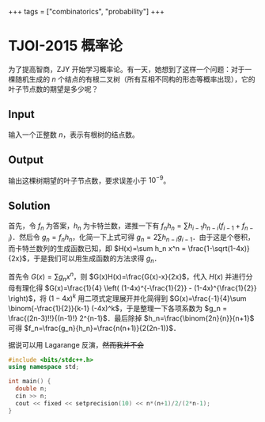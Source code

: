 +++
tags = ["combinatorics", "probability"]
+++

# TJOI-2015 概率论

为了提高智商，ZJY 开始学习概率论。有一天，她想到了这样一个问题：对于一棵随机生成的 $n$ 个结点的有根二叉树（所有互相不同构的形态等概率出现），它的叶子节点数的期望是多少呢？

## Input

输入一个正整数 $n$，表示有根树的结点数。

## Output

输出这棵树期望的叶子节点数，要求误差小于 $10^{-9}$。

## Solution

首先，令 $f_n$ 为答案，$h_n$ 为卡特兰数，递推一下有 $f_n h_n = \sum h_{i-1} h_{n-i} (f_{i-1} + f_{n-i})$．然后令 $g_n = f_n h_n$，化简一下上式可得 $g_n = 2\sum h_{n-i} g_{i-1}$．由于这是个卷积，而卡特兰数列的生成函数已知，即 $H(x)=\sum h_n x^n = \frac{1-\sqrt(1-4x)}{2x}$，于是我们可以用生成函数的方法求得 $g_n$．

首先令 $G(x) = \sum g_n x^n$，则 $G(x)H(x)=\frac{G(x)-x}{2x}$，代入 $H(x)$ 并进行分母有理化得 $G(x)=\frac{1}{4} \left( (1-4x)^{-\frac{1}{2}} - (1-4x)^{\frac{1}{2}} \right)$，将 $(1-4x)^k$ 用二项式定理展开并化简得到 $G(x)=\frac{-1}{4}\sum \binom{-\frac{1}{2}}{k-1} (-4x)^k$，于是整理一下各项系数为 $g_n = \frac{(2n-3)!!}{(n-1)!} 2^{n-1}$．最后除掉 $h_n=\frac{\binom{2n}{n}}{n+1}$ 可得 $f_n=\frac{g_n}{h_n}=\frac{n(n+1)}{2(2n-1)}$．

据说可以用 Lagarange 反演，<del>然而我并不会</del>

```cpp
#include <bits/stdc++.h>
using namespace std;

int main() {
  double n;
  cin >> n;
  cout << fixed << setprecision(10) << n*(n+1)/2/(2*n-1);
}
```
